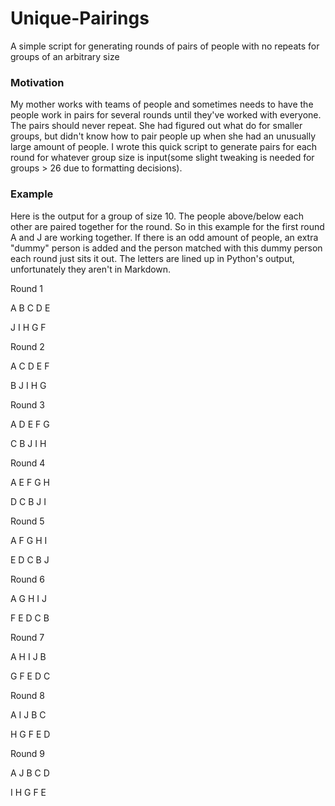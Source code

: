 # Unique-Pairings
A simple script for generating rounds of pairs of people with no repeats for groups of an arbitrary size

### Motivation
My mother works with teams of people and sometimes needs to have the people work in pairs for several rounds until they've worked with everyone. The pairs should never repeat. She had figured out what do for smaller groups, but didn't know how to pair people up when she had an unusually large amount of people. I wrote this quick script to generate pairs for each round for whatever group size is input(some slight tweaking is needed for groups > 26 due to formatting decisions). 

### Example
Here is the output for a group of size 10. The people above/below each other are paired together for the round. So in this example for the first round A and J are working together. If there is an odd amount of people, an extra "dummy" person is added and the person matched with this dummy person each round just sits it out. The letters are lined up in Python's output, unfortunately they aren't in Markdown.

Round 1

A B C D E 

J  I  H G F 


Round 2

A C D E F 

B J I H G 


Round 3

A D E F G 

C B J I H 


Round 4

A E F G H 

D C B J I 


Round 5

A F G H I 

E D C B J 


Round 6

A G H I J 

F E D C B 


Round 7

A H I J B 

G F E D C 


Round 8

A I J B C 

H G F E D 


Round 9

A J B C D 

I H G F E 

